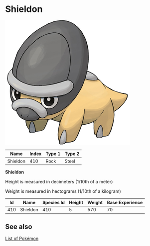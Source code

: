 # Shieldon


![Shieldon](images/410.png)

| **Name** | **Index** | **Type 1** | **Type 2** |
|----|----|----|----|
| Shieldon | 410 | Rock | Steel  |

**Shieldon** 


Height is measured in decimeters (1/10th of a meter)

Weight is measured in hectograms (1/10th of a kilogram)

| **Id** | **Name** | **Species Id** | **Height** | **Weight** | **Base Experience** |
|--------|----------|----------------|------------|------------|---------------------|
| 410 | Shieldon | 410 | 5 | 570 | 70 |


## See also

[List of Pokémon](../pokemon.md)
